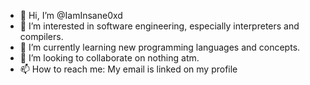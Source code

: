 - 👋 Hi, I’m @IamInsane0xd
- 👀 I’m interested in software engineering, especially interpreters and compilers.
- 🌱 I’m currently learning new programming languages and concepts.
- 💞️ I’m looking to collaborate on nothing atm.
- 📫 How to reach me: My email is linked on my profile

<!---
IamInsane0xd/IamInsane0xd is a ✨ special ✨ repository because its `README.md` (this file) appears on your GitHub profile.
You can click the Preview link to take a look at your changes.
--->
